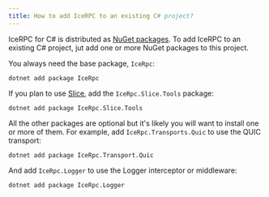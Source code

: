 ```yaml
---
title: How to add IceRPC to an existing C# project?
---
```


IceRPC for C# is distributed as [NuGet packages][packages]. To add IceRPC to an existing C# project, jut add one or more
NuGet packages to this project.

You always need the base package, `IceRpc`:

```shell
dotnet add package IceRpc
```

If you plan to use [Slice][slice], add the `IceRpc.Slice.Tools` package:

```shell
dotnet add package IceRpc.Slice.Tools
```

All the other packages are optional but it's likely you will want to install one or more of them. For example, add
`IceRpc.Transports.Quic` to use the QUIC transport:

```shell
dotnet add package IceRpc.Transport.Quic
```

And add `IceRpc.Logger` to use the Logger interceptor or middleware:

```shell
dotnet add package IceRpc.Logger
```

[packages]: nuget-packages
[slice]: ../../slice
